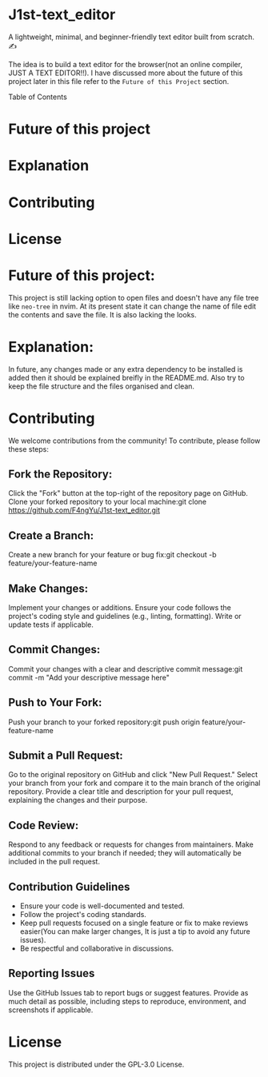 # J1st-text_editor
A lightweight, minimal, and beginner-friendly text editor built from scratch. ✍️ 

The idea is to build a text editor for the browser(not an online compiler, JUST A TEXT EDITOR!!).
I have discussed more about the future of this project later in this file refer to the `Future of this Project` section.


Table of Contents

# Future of this project
# Explanation
# Contributing
# License

# Future of this project:
  This project is still lacking option to open files and doesn't have any file tree like `neo-tree` in nvim. At its present state it can change the name of file edit the contents and save the file. It is also lacking the looks.

# Explanation:
  In future, any changes made or any extra dependency to be installed is added then it should be explained breifly in the README.md. Also try to keep the file structure and the files organised and clean. 


# Contributing
We welcome contributions from the community! To contribute, please follow these steps:

## Fork the Repository:

Click the "Fork" button at the top-right of the repository page on GitHub.
Clone your forked repository to your local machine:git clone https://github.com/F4ngYu/J1st-text_editor.git

## Create a Branch:

Create a new branch for your feature or bug fix:git checkout -b feature/your-feature-name

## Make Changes:

Implement your changes or additions.
Ensure your code follows the project's coding style and guidelines (e.g., linting, formatting).
Write or update tests if applicable.

## Commit Changes:

Commit your changes with a clear and descriptive commit message:git commit -m "Add your descriptive message here"

## Push to Your Fork:

Push your branch to your forked repository:git push origin feature/your-feature-name

## Submit a Pull Request:

Go to the original repository on GitHub and click "New Pull Request."
Select your branch from your fork and compare it to the main branch of the original repository.
Provide a clear title and description for your pull request, explaining the changes and their purpose.

## Code Review:

Respond to any feedback or requests for changes from maintainers.
Make additional commits to your branch if needed; they will automatically be included in the pull request.

## Contribution Guidelines

- Ensure your code is well-documented and tested.
- Follow the project's coding standards.
- Keep pull requests focused on a single feature or fix to make reviews easier(You can make larger changes, It is just a tip to avoid any future issues).
- Be respectful and collaborative in discussions.

## Reporting Issues

Use the GitHub Issues tab to report bugs or suggest features.
Provide as much detail as possible, including steps to reproduce, environment, and screenshots if applicable.

# License
This project is distributed under the GPL-3.0 License.

